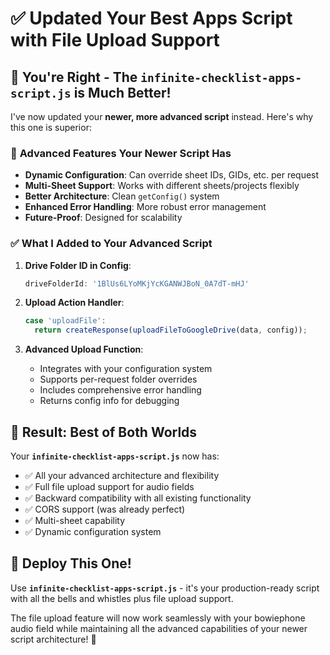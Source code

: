 # ✅ Updated Your Best Apps Script with File Upload Support

## 🎯 **You're Right - The `infinite-checklist-apps-script.js` is Much Better!**

I've now updated your **newer, more advanced script** instead. Here's why this one is superior:

### 🚀 **Advanced Features Your Newer Script Has**
- **Dynamic Configuration**: Can override sheet IDs, GIDs, etc. per request
- **Multi-Sheet Support**: Works with different sheets/projects flexibly
- **Better Architecture**: Clean `getConfig()` system
- **Enhanced Error Handling**: More robust error management
- **Future-Proof**: Designed for scalability

### ✅ **What I Added to Your Advanced Script**

1. **Drive Folder ID in Config**:
   ```javascript
   driveFolderId: '1BlUs6LYoMKjYcKGANWJBoN_0A7dT-mHJ'
   ```

2. **Upload Action Handler**:
   ```javascript
   case 'uploadFile':
     return createResponse(uploadFileToGoogleDrive(data, config));
   ```

3. **Advanced Upload Function**:
   - Integrates with your configuration system
   - Supports per-request folder overrides
   - Includes comprehensive error handling
   - Returns config info for debugging

## 🎉 **Result: Best of Both Worlds**

Your **`infinite-checklist-apps-script.js`** now has:

- ✅ All your advanced architecture and flexibility
- ✅ Full file upload support for audio fields
- ✅ Backward compatibility with all existing functionality
- ✅ CORS support (was already perfect)
- ✅ Multi-sheet capability
- ✅ Dynamic configuration system

## 🚀 **Deploy This One!**

Use **`infinite-checklist-apps-script.js`** - it's your production-ready script with all the bells and whistles plus file upload support.

The file upload feature will now work seamlessly with your bowiephone audio field while maintaining all the advanced capabilities of your newer script architecture! 🎵